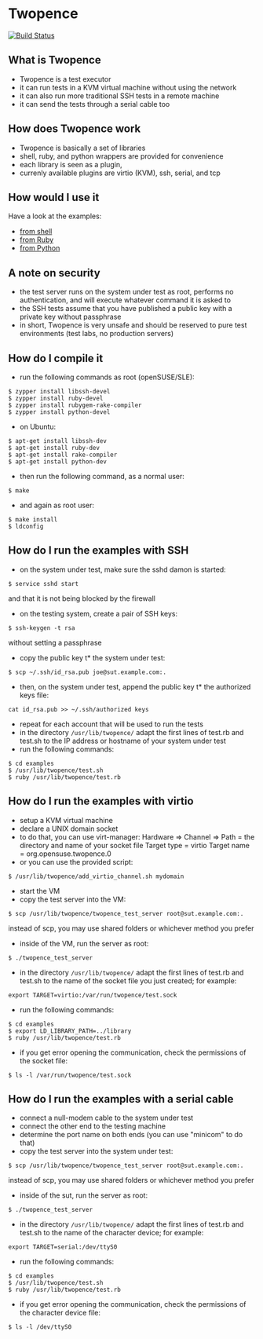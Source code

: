 # Twopence

[![Build Status](https://travis-ci.org/openSUSE/twopence.svg?branch=master)](https://travis-ci.org/openSUSE/twopence)

## What is Twopence

* Twopence is a test executor
* it can run tests in a KVM virtual machine without using the network
* it can also run more traditional SSH tests in a remote machine
* it can send the tests through a serial cable too

## How does Twopence work

* Twopence is basically a set of libraries
* shell, ruby, and python wrappers are provided for convenience
* each library is seen as a plugin,
* currenly available plugins are virtio (KVM), ssh, serial, and tcp

## How would I use it

Have a look at the examples:

* [from shell](examples/example.sh)
* [from Ruby](examples/example.rb)
* [from Python](examples/example.py)

## A note on security

* the test server runs on the system under test as root, performs no authentication,
  and will execute whatever command it is asked to
* the SSH tests assume that you have published a public key
  with a private key without passphrase
* in short, Twopence is very unsafe and should be reserved to
  pure test environments (test labs, no production servers)

## How do I compile it


* run the following commands as root (openSUSE/SLE):

```console
$ zypper install libssh-devel
$ zypper install ruby-devel
$ zypper install rubygem-rake-compiler
$ zypper install python-devel
```

* on Ubuntu:

```console
$ apt-get install libssh-dev
$ apt-get install ruby-dev
$ apt-get install rake-compiler
$ apt-get install python-dev
```

* then run the following command, as a normal user:

```console
$ make
```

* and again as root user:

```console
$ make install
$ ldconfig
```

## How do I run the examples with SSH

* on the system under test, make sure the sshd damon is started:

```console
$ service sshd start
```

and that it is not being blocked by the firewall

* on the testing system, create a pair of SSH keys:

```console
$ ssh-keygen -t rsa
```

without setting a passphrase

* copy the public key t* the system under test:

```console
$ scp ~/.ssh/id_rsa.pub joe@sut.example.com:.
```
* then, on the system under test, append the public key t* the
  authorized keys file:

```console
cat id_rsa.pub >> ~/.ssh/authorized keys
```

* repeat for each account that will be used to run the tests
* in the directory `/usr/lib/twopence/`
  adapt the first lines of test.rb and test.sh to the IP address or hostname of your system under test
* run the following commands:

```console
$ cd examples
$ /usr/lib/twopence/test.sh
$ ruby /usr/lib/twopence/test.rb
```

## How do I run the examples with virtio

* setup a KVM virtual machine
* declare a UNIX domain socket
* to do that, you can use virt-manager:
  Hardware => Channel =>
  Path = the directory and name of your socket file
  Target type = virtio
  Target name = org.opensuse.twopence.0
* or you can use the provided script:

```console
$ /usr/lib/twopence/add_virtio_channel.sh mydomain
```

* start the VM
* copy the test server into the VM:

```console
$ scp /usr/lib/twopence/twopence_test_server root@sut.example.com:.
```

instead of scp, you may use shared folders or whichever method you prefer

*  inside of the VM, run the server as root:

```console
$ ./twopence_test_server
```

* in the directory `/usr/lib/twopence/`
  adapt the first lines of test.rb and test.sh
  to the name of the socket file you just created; for example:

```console
export TARGET=virtio:/var/run/twopence/test.sock
```

* run the following commands:

```console
$ cd examples
$ export LD_LIBRARY_PATH=../library
$ ruby /usr/lib/twopence/test.rb
```

* if you get error opening the communication,
  check the permissions of the socket file:

```console
$ ls -l /var/run/twopence/test.sock
```

## How do I run the examples with a serial cable

* connect a null-modem cable to the system under test
* connect the other end to the testing machine
* determine the port name on both ends
  (you can use "minicom" to do that)
* copy the test server into the system under test:

```console
$ scp /usr/lib/twopence/twopence_test_server root@sut.example.com:.
```

instead of scp, you may use shared folders or whichever method you prefer

* inside of the sut, run the server as root:

```console
$ ./twopence_test_server
```

* in the directory `/usr/lib/twopence/`
  adapt the first lines of test.rb and test.sh
  to the name of the character device; for example:

```console
export TARGET=serial:/dev/ttyS0
```

* run the following commands:

```console
$ cd examples
$ /usr/lib/twopence/test.sh
$ ruby /usr/lib/twopence/test.rb
```

* if you get error opening the communication,
  check the permissions of the character device file:

```console
$ ls -l /dev/ttyS0
```
